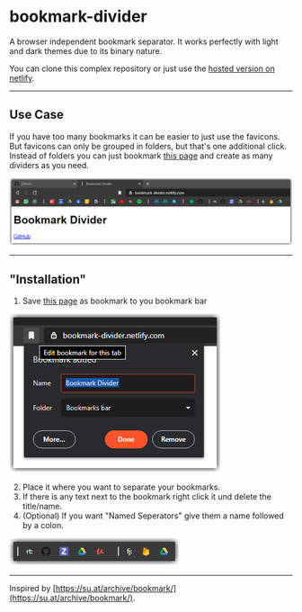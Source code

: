 # bookmark-divider

A browser independent bookmark separator. It works perfectly with light and dark themes due to its binary nature.

You can clone this complex repository or just use the [hosted version on netlify](https://bookmark-divider.netlify.com/).

---

## Use Case

If you have too many bookmarks it can be easier to just use the favicons. But favicons can only be grouped in folders, but that's one additional click. Instead of folders you can just bookmark [this page](https://bookmark-divider.netlify.com/) and create as many dividers as you need.

  ![Bookmark Bar](md/all.png)

---

## "Installation"

1. Save [this page](https://bookmark-divider.netlify.com/) as bookmark to you bookmark bar

  ![Create Divider](md/create.png)

2. Place it where you want to separate your bookmarks.
3. If there is any text next to the bookmark right click it und delete the title/name.
4. (Optional) If you want "Named Seperators" give them a name followed by a colon.

  ![Named Divider](md/named.png)

---

Inspired by [https://su.at/archive/bookmark/](https://su.at/archive/bookmark/).
